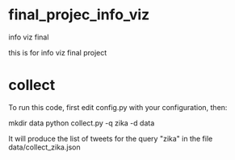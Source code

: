 # final_projec_info_viz
info viz final

this is for info viz final project


# collect
 To run this code, first edit config.py with your configuration, then:

 mkdir data
 python collect.py -q zika -d data

 It will produce the list of tweets for the query "zika"
 in the file data/collect_zika.json
